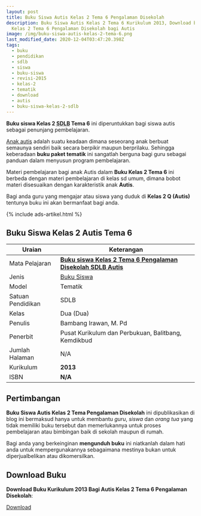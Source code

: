 ```yaml
---
layout: post
title: Buku Siswa Autis Kelas 2 Tema 6 Pengalaman Disekolah
description: Buku Siswa Autis Kelas 2 Tema 6 Kurikulum 2013, Download buku
  Kelas 2 Tema 6 Pengalaman Disekolah bagi Autis
image: /img/buku-siswa-autis-kelas-2-tema-6.png
last_modified_date: 2020-12-04T03:47:20.398Z
tags:
  - buku
  - pendidikan
  - sdlb
  - siswa
  - buku-siswa
  - revisi-2015
  - kelas-2
  - tematik
  - download
  - autis
  - buku-siswa-kelas-2-sdlb
---
```


**Buku siswa Kelas 2 <abbr title="Sekolah Dasar Luar Biasa">SDLB</abbr> Tema 6** ini diperuntukkan bagi siswa autis sebagai penunjang pembelajaran.

[Anak autis](/teori/apa-itu-autisme) adalah suatu keadaan dimana seseorang anak berbuat semaunya sendiri baik secara berpikir maupun berprilaku. Sehingga keberadaan **buku paket tematik** ini sangatlah berguna bagi guru sebagai panduan dalam menyusun program pembelajaran.

Materi pembelajaran bagi anak Autis dalam **Buku Kelas 2 Tema 6** ini berbeda dengan materi pembelajaran di kelas sd umum, dimana bobot materi disesuaikan dengan karakteristik anak **Autis**.

Bagi anda guru yang mengajar atau siswa yang duduk di **Kelas 2 Q (Autis)** tentunya buku ini akan bermanfaat bagi anda.

{% include ads-artikel.html %}

## Buku Siswa Kelas 2 Autis Tema 6 

|Uraian|Keterangan|
| --- | --- |
|Mata Pelajaran|<a href="/bse/buku-siswa-autis-kelas-2-tema-6" title="Buku siswa Kelas 2 Tema 6 Pengalaman Disekolah SDLB Autis"><strong>Buku siswa Kelas 2 Tema 6 Pengalaman Disekolah SDLB Autis</strong></a>|
|Jenis|<a href="/bse" title="Buku Siswa" target="_blank">Buku Siswa</a>|
|Model|Tematik|
|Satuan Pendidikan|SDLB|
|Kelas|Dua (Dua)|
|Penulis|Bambang Irawan, M. Pd|
|Penerbit|Pusat Kurikulum dan Perbukuan, Balitbang, Kemdikbud|
|Jumlah Halaman|N/A|
|Kurikulum|<strong>2013</strong>|
|ISBN|<strong>N/A</strong>|

## Pertimbangan
**Buku Siswa Autis Kelas 2 Tema Pengalaman Disekolah** ini dipublikasikan di blog ini bermaksud hanya untuk membantu _guru_, _siswa_ dan _orang tua_ yang tidak memiliki buku tersebut dan memerlukannya untuk proses pembelajaran atau bimbingan baik di sekolah maupun di rumah.

Bagi anda yang berkeinginan <b>mengunduh buku</b> ini niatkanlah dalam hati anda untuk mempergunakannya sebagaimana mestinya bukan untuk diperjualbelikan atau dikomersilkan.
  
## Download Buku
**Download Buku Kurikulum 2013 Bagi Autis Kelas 2 Tema 6 Pengalaman Disekolah**:
<p class="center"><a class="button download" href="https://docs.google.com/uc?export=download&id=1USVzpoQpIHxDYJoIrNBWv_X4lW6pMznr" rel="nofollow" target="_blank" title="Download Buku Siswa Autis Kelas 2 Tema Pengalaman Disekolah">Download</a></p>
